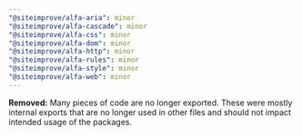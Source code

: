 ```yaml
---
"@siteimprove/alfa-aria": minor
"@siteimprove/alfa-cascade": minor
"@siteimprove/alfa-css": minor
"@siteimprove/alfa-dom": minor
"@siteimprove/alfa-http": minor
"@siteimprove/alfa-rules": minor
"@siteimprove/alfa-style": minor
"@siteimprove/alfa-web": minor
---
```


**Removed:** Many pieces of code are no longer exported. These were mostly internal exports that are no longer used in other files and should not impact intended usage of the packages.
